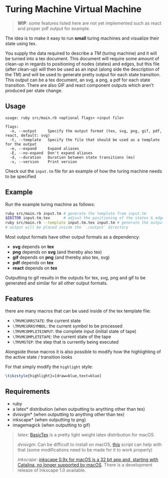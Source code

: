 # Turing Machine Virtual Machine

> **WIP**: some features listed here are not yet implemented such as react and proper pdf output for example.

The idea is to make it easy to run **small** turing machines and visualize their state using tex.

You supply the data required to describe a *TM* (turing machine) and it will be turned into a tex document. This document will require some amount of clean-up in regards to positioning of nodes (states) and edges, but this file (after clean-up) will then be used as an input (along side the description of the TM) and will be used to generate pretty output for each state transition. This output can be a tex document, an svg, a png, a pdf for each state transition. There are also GIF
and react component outputs which aren't produced per state change.

## Usage

```
usage: ruby src/main.rb <optional flags> <input file>

flags:
  -o, --output     Specify the output format (tex, svg, png, gif, pdf, react, default: svg)
  -t, --template   Specify the file that should be used as a template for the output
  -e, --expand     Expand aliases
  -E, --no-expand  Don't expand aliases
  -d, --duration   Duration between state transitions (ms)
  -v, --version    Print version
```

Check out the `input.tm` file for an example of how the turing machine needs to be specified

## Example

Run the example turing machine as follows:

```bash
ruby src/main.rb input.tm # generate the template from input.tm
$EDITOR input.tm.tex      # adjust the positioning of the states & edges
ruby src/main.rb --template input.tm.tex input.tm # generate the output from the template and input.tm
# output will be placed inside the `./output` directory
```

Most output formats have other output formats as a dependency:

- **svg** depends on **tex**
- **png** depends on **svg** (and thereby also tex)
- **gif** depends on **png** (and thereby also tex, svg)
- **pdf** depends on **tex**
- **react** depends on **tex**

Outputting to gif results in the outputs for tex, svg, png and gif to be generated and similar for all other output formats.

## Features

there are many macros that can be used inside of the tex template file:

- `\TMVMCURRSTATE`: the current state
- `\TMVMCURRSYMBOL`: the current symbol to be processed
- `\TMVMCOMPLETEINPUT`: the complete input (initial state of tape)
- `\TMVMCOMPLETETAPE`: the current state of the tape
- `\TMVMSTEP`: the step that is currently being executed

Alongside those macros it is also possible to modify how the highlighting of the active state / transition looks

For that simply modify the `highlight` style:

```latex
\tikzstyle{highlight}=[draw=blue,text=blue]
```

## Requirements

- ruby
- a latex* distribution (when outputting to anything other than tex)
- dvisvgm* (when outputting to anything other than tex)
- inkscape* (when outputting to png)
- imagemagick (when outputting to gif)

> *latex*: [BasicTex](https://tug.org/mactex/morepackages.html) is a pretty light weight latex distribution for macOS
>
> *dvisvgm*: Can be difficult to install on macOS, [this](https://gist.github.com/tobywf/aeeeee63053aaaa841b4032963406684) script can help with that (some modifications need to be made for it to work properly)
>
> *inkscape*: [inkscape 0.9x for macOS is a 32 bit app and, starting with Catalina, no longer supported by macOS](https://inkscape.org/news/2019/11/10/macos-1015-catalina-support/). There is a development release of Inkscape 1.0 available.
